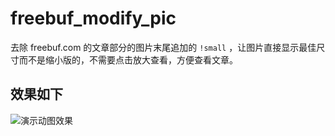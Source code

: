 # freebuf_modify_pic
去除 freebuf.com 的文章部分的图片末尾追加的 `!small`  ，让图片直接显示最佳尺寸而不是缩小版的，不需要点击放大查看，方便查看文章。
## 效果如下
![演示动图效果](https://raw.githubusercontent.com/Mr-xn/modify_freebuf_pic/master/%E5%8E%BB%E9%99%A4!small.gif)

